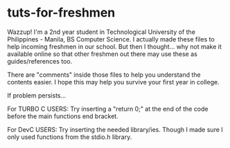 # tuts-for-freshmen

Wazzup! I'm a 2nd year student in Technological University of the Philippines - Manila, BS Computer Science. I actually made these files to help incoming freshmen in our school. But then I thought... why not make it available online so that other freshmen out there may use these as guides/references too.

There are "comments" inside those files to help you understand the contents easier. I hope this may help you survive your first year in college.

If problem persists...

For TURBO C USERS:
  Try inserting a "return 0;" at the end of the code before the main functions end bracket.
  
For DevC USERS:
  Try inserting the needed library/ies. Though I made sure I only used functions from the stdio.h library.
